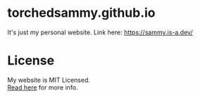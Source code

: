 # torchedsammy.github.io
It's just my personal website. Link here: https://sammy.is-a.dev/

# License
My website is MIT Licensed.  
[Read here](LICENSE) for more info.  
